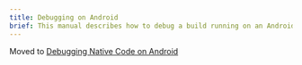 ```yaml
---
title: Debugging on Android
brief: This manual describes how to debug a build running on an Android device.
---
```


Moved to [Debugging Native Code on Android](/manuals/debugging-native-code-android)

